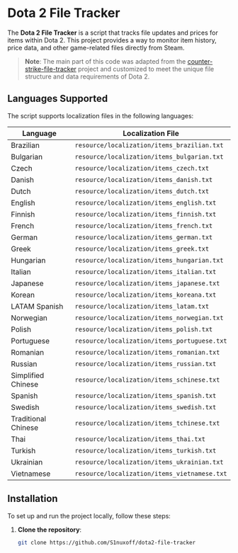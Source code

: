 # Dota 2 File Tracker

The **Dota 2 File Tracker** is a script that tracks file updates and prices for items within Dota 2. This project provides a way to monitor item history, price data, and other game-related files directly from Steam. 

> **Note**: The main part of this code was adapted from the [counter-strike-file-tracker](https://github.com/ByMykel/counter-strike-file-tracker) project and customized to meet the unique file structure and data requirements of Dota 2.

## Languages Supported

The script supports localization files in the following languages:

| Language         | Localization File                              |
| ---------------- | ---------------------------------------------- |
| Brazilian        | `resource/localization/items_brazilian.txt`    |
| Bulgarian        | `resource/localization/items_bulgarian.txt`    |
| Czech            | `resource/localization/items_czech.txt`        |
| Danish           | `resource/localization/items_danish.txt`       |
| Dutch            | `resource/localization/items_dutch.txt`        |
| English          | `resource/localization/items_english.txt`      |
| Finnish          | `resource/localization/items_finnish.txt`      |
| French           | `resource/localization/items_french.txt`       |
| German           | `resource/localization/items_german.txt`       |
| Greek            | `resource/localization/items_greek.txt`        |
| Hungarian        | `resource/localization/items_hungarian.txt`    |
| Italian          | `resource/localization/items_italian.txt`      |
| Japanese         | `resource/localization/items_japanese.txt`     |
| Korean           | `resource/localization/items_koreana.txt`      |
| LATAM Spanish    | `resource/localization/items_latam.txt`        |
| Norwegian        | `resource/localization/items_norwegian.txt`    |
| Polish           | `resource/localization/items_polish.txt`       |
| Portuguese       | `resource/localization/items_portuguese.txt`   |
| Romanian         | `resource/localization/items_romanian.txt`     |
| Russian          | `resource/localization/items_russian.txt`      |
| Simplified Chinese | `resource/localization/items_schinese.txt`   |
| Spanish          | `resource/localization/items_spanish.txt`      |
| Swedish          | `resource/localization/items_swedish.txt`      |
| Traditional Chinese | `resource/localization/items_tchinese.txt`  |
| Thai             | `resource/localization/items_thai.txt`         |
| Turkish          | `resource/localization/items_turkish.txt`      |
| Ukrainian        | `resource/localization/items_ukrainian.txt`    |
| Vietnamese       | `resource/localization/items_vietnamese.txt`   |

## Installation

To set up and run the project locally, follow these steps:

1. **Clone the repository**:
   ```bash
   git clone https://github.com/S1nuxoff/dota2-file-tracker
